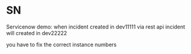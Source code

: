 # SN

Servicenow demo:
when incident created in dev11111
via rest api
incident will created in dev22222

you have to fix the correct instance numbers
